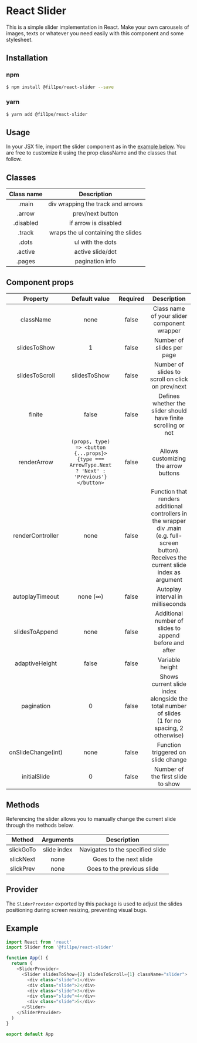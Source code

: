 # React Slider

This is a simple slider implementation in React. Make your own carousels of images, texts or whatever you need easily with this component and some stylesheet.

## Installation

### npm

```bash
$ npm install @fil1pe/react-slider --save
```

### yarn

```bash
$ yarn add @fil1pe/react-slider
```

## Usage

In your JSX file, import the slider component as in the [example below](#example). You are free to customize it using the prop className and the classes that follow.

## Classes

| Class name | Description |
| :-: | :-: |
| .main | div wrapping the track and arrows |
| .arrow | prev/next button |
| .disabled | if arrow is disabled |
| .track | wraps the ul containing the slides |
| .dots | ul with the dots |
| .active | active slide/dot |
| .pages | pagination info |

## Component props

| Property | Default value | Required | Description |
| :-: | :-: | :-: | :--: |
| className | none | false | Class name of your slider component wrapper |
| slidesToShow | 1 | false | Number of slides per page |
| slidesToScroll | slidesToShow | false | Number of slides to scroll on click on prev/next |
| finite | false | false | Defines whether the slider should have finite scrolling or not |
| renderArrow | `(props, type) => <button {...props}>{type === ArrowType.Next ? 'Next' : 'Previous'}</button>` | false | Allows customizing the arrow buttons |
| renderController | none | false | Function that renders additional controllers in the wrapper div .main (e.g. full-screen button). Receives the current slide index as argument |
| autoplayTimeout | none (∞) | false | Autoplay interval in milliseconds |
| slidesToAppend | none | false | Additional number of slides to append before and after |
| adaptiveHeight | false | false | Variable height |
| pagination | 0 | false | Shows current slide index alongside the total number of slides<br/>(1 for no spacing, 2 otherwise) |
| onSlideChange(int) | none | false | Function triggered on slide change |
| initialSlide | 0 | false | Number of the first slide to show |

## Methods

Referencing the slider allows you to manually change the current slide through the methods below.

| Method | Arguments | Description |
| :-: | :-: | :-: |
| slickGoTo | slide index | Navigates to the specified slide |
| slickNext | none | Goes to the next slide |
| slickPrev | none | Goes to the previous slide |

## Provider

The `SliderProvider` exported by this package is used to adjust the slides positioning during screen resizing, preventing visual bugs.

## Example

```js
import React from 'react'
import Slider from '@fil1pe/react-slider'

function App() {
  return (
    <SliderProvider>
      <Slider slidesToShow={2} slidesToScroll={1} className="slider">
        <div class="slide">1</div>
        <div class="slide">2</div>
        <div class="slide">3</div>
        <div class="slide">4</div>
        <div class="slide">5</div>
      </Slider>
    </SliderProvider>
  )
}

export default App
```